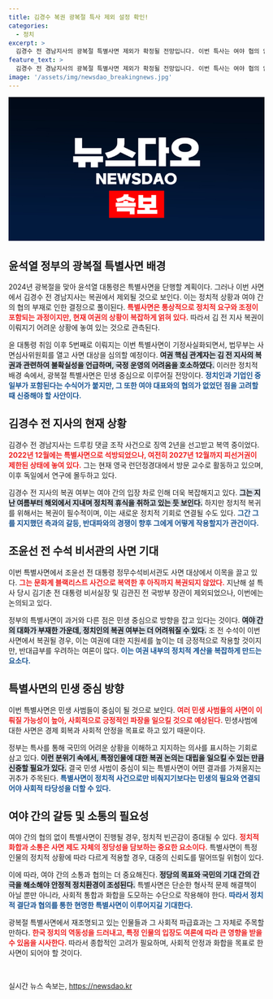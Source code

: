 ```yaml
---
title: 김경수 복권 광복절 특사 제외 설정 확인!
categories:
  - 정치
excerpt: >
  김경수 전 경남지사의 광복절 특별사면 제외가 확정될 전망입니다. 이번 특사는 여야 협의 없이 민생사범 위주로 진행될 것으로 보이며, 조윤선 전 수석 비서관도 포함될 가능성이 있습니다.
feature_text: >
  김경수 전 경남지사의 광복절 특별사면 제외가 확정될 전망입니다. 이번 특사는 여야 협의 없이 민생사범 위주로 진행될 것으로 보이며, 조윤선 전 수석 비서관도 포함될 가능성이 있습니다.
image: '/assets/img/newsdao_breakingnews.jpg'
---
```


<p><img src="/assets/img/newsdao_breakingnews.jpg" alt="implanttips 속보" /></p>

<h2 data-ke-size="size26">윤석열 정부의 광복절 특별사면 배경</h2>

<p data-ke-size="size16">2024년 광복절을 맞아 윤석열 대통령은 특별사면을 단행할 계획이다. 그러나 이번 사면에서 김경수 전 경남지사는 복권에서 제외될 것으로 보인다. 이는 정치적 상황과 여야 간의 협의 부재로 인한 결정으로 풀이된다. <b><span style="color: #ee2323;">특별사면은 통상적으로 정치적 요구와 조정이 포함되는 과정이지만, 현재 여권의 상황이 복잡하게 얽혀 있다.</span></b> 따라서 김 전 지사 복권이 이뤄지기 어려운 상황에 놓여 있는 것으로 관측된다.</p>

<p data-ke-size="size16">윤 대통령 취임 이후 5번째로 이뤄지는 이번 특별사면이 기정사실화되면서, 법무부는 사면심사위원회를 열고 사면 대상을 심의할 예정이다. <b><span style="background-color: #21538527;">여권 핵심 관계자는 김 전 지사의 복권과 관련하여 불확실성을 언급하며, 국정 운영의 어려움을 호소하였다.</span></b> 이러한 정치적 배경 속에서, 광복절 특별사면은 민생 중심으로 이루어질 전망이다. <b><span style="color: #1a5490;">정치인과 기업인 중 일부가 포함된다는 수식어가 붙지만, 그 또한 여야 대표와의 협의가 없었던 점을 고려할 때 신중해야 할 사안이다.</span></b></p>

<h2 data-ke-size="size26">김경수 전 지사의 현재 상황</h2>

<p data-ke-size="size16">김경수 전 경남지사는 드루킹 댓글 조작 사건으로 징역 2년을 선고받고 복역 중이었다. <b><span style="color: #ee2323;">2022년 12월에는 특별사면으로 석방되었으나, 여전히 2027년 12월까지 피선거권이 제한된 상태에 놓여 있다.</span></b> 그는 현재 영국 런던정경대에서 방문 교수로 활동하고 있으며, 이후 독일에서 연구에 몰두하고 있다.</p>

<p data-ke-size="size16">김경수 전 지사의 복권 여부는 여야 간의 입장 차로 인해 더욱 복잡해지고 있다. <b><span style="background-color: #21538527;">그는 지난 여름부터 해외에서 지내며 정치적 휴식을 취하고 있는 듯 보인다.</span></b> 하지만 정치적 복귀를 위해서는 복권이 필수적이며, 이는 새로운 정치적 기회로 연결될 수도 있다. <b><span style="color: #1a5490;">그간 그를 지지했던 측과의 갈등, 반대파와의 경쟁이 향후 그에게 어떻게 작용할지가 관건이다.</span></b></p>

<h2 data-ke-size="size26">조윤선 전 수석 비서관의 사면 기대</h2>

<p data-ke-size="size16">이번 특별사면에서 조윤선 전 대통령 정무수석비서관도 사면 대상에서 이목을 끌고 있다. <b><span style="color: #ee2323;">그는 문화계 블랙리스트 사건으로 복역한 후 아직까지 복권되지 않았다.</span></b> 지난해 설 특사 당시 김기춘 전 대통령 비서실장 및 김관진 전 국방부 장관이 제외되었으나, 이번에는 논의되고 있다.</p>

<p data-ke-size="size16">정부의 특별사면이 과거와 다른 점은 민생 중심으로 방향을 잡고 있다는 것이다. <b><span style="background-color: #21538527;">여야 간의 대화가 부재한 가운데, 정치인의 복권 여부는 더 어려워질 수 있다.</span></b> 조 전 수석이 이번 사면에서 복권될 경우, 이는 여권에 대한 지원세를 높이는 데 긍정적으로 작용할 것이지만, 반대급부를 우려하는 여론이 많다. <b><span style="color: #1a5490;">이는 여권 내부의 정치적 계산을 복잡하게 만드는 요소다.</span></b></p>

<h2 data-ke-size="size26">특별사면의 민생 중심 방향</h2>

<p data-ke-size="size16">이번 특별사면은 민생 사범들이 중심이 될 것으로 보인다. <b><span style="color: #ee2323;">여러 민생 사범들의 사면이 이뤄질 가능성이 높아, 사회적으로 긍정적인 파장을 일으킬 것으로 예상된다.</span></b> 민생사범에 대한 사면은 경제 회복과 사회적 안정을 목표로 하고 있기 때문이다.</p>

<p data-ke-size="size16">정부는 특사를 통해 국민의 어려운 상황을 이해하고 지지하는 의사를 표시하는 기회로 삼고 있다. <b><span style="background-color: #21538527;">이런 분위기 속에서, 특정인물에 대한 복권 논의는 대립을 일으킬 수 있는 만큼 신중할 필요가 있다.</span></b> 결국 민생 사범이 중심이 되는 특별사면이 어떤 결과를 가져올지는 귀추가 주목된다. <b><span style="color: #1a5490;">특별사면이 정치적 사건으로만 비춰지기보다는 민생의 필요와 연결되어야 사회적 타당성을 더할 수 있다.</span></b></p>

<h2 data-ke-size="size26">여야 간의 갈등 및 소통의 필요성</h2>

<p data-ke-size="size16">여야 간의 협의 없이 특별사면이 진행될 경우, 정치적 빈곤감이 증대될 수 있다. <b><span style="color: #ee2323;">정치적 화합과 소통은 사면 제도 자체의 정당성을 담보하는 중요한 요소이다.</span></b> 특별사면이 특정 인물의 정치적 상황에 따라 다르게 적용할 경우, 대중의 신뢰도를 떨어뜨릴 위험이 있다.</p>

<p data-ke-size="size16">이에 따라, 여야 간의 소통과 협의는 더 중요해진다. <b><span style="background-color: #21538527;">정당의 목표와 국민의 기대 간의 간극을 해소해야 안정적 정치환경이 조성된다.</span></b> 특별사면은 단순한 형사적 문제 해결책이 아닐 뿐만 아니라, 사회적 통합과 화합을 도모하는 수단으로 작용해야 한다. <b><span style="color: #1a5490;">따라서 정치적 결단과 협의를 통한 현명한 특별사면이 이루어지길 기대한다.</span></b></p>

<p data-ke-size="size16">광복절 특별사면에서 재조명되고 있는 인물들과 그 사회적 파급효과는 그 자체로 주목할 만하다. <b><span style="color: #ee2323;">한국 정치의 역동성을 드러내고, 특정 인물의 입장도 여론에 따라 큰 영향을 받을 수 있음을 시사한다.</span></b> 따라서 종합적인 고려가 필요하며, 사회적 안정과 화합을 목표로 한 사면이 되어야 할 것이다.</p>

<p data-ke-size="size16">&nbsp;</p>
실시간 뉴스 속보는, <a href="https://newsdao.kr" rel="dofollow">https://newsdao.kr</a>



